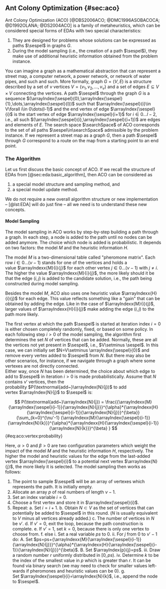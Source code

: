 ## Ant Colony Optimization {#sec:aco}

Ant Colony Optimization (ACO)&nbsp;[@DBS2006ACO; @DMC1996ASOBACOCA; @D1992OLANA; @DS2004ACO] is a family of metaheuristics, which can be considered special forms of EDAs with two special characteristics:

1. They are designed for problems whose solutions can be expressed as paths&nbsp;$\sespel$ in graphs&nbsp;$G$.
2. During the model sampling (i.e., the creation of a path&nbsp;$\sespel$), they make use of additional heuristic information obtained from the problem instance.

You can imagine a graph as a mathematical abstraction that can represent a street map, a computer network, a power network, or network of water pipes, and such and such.
More formally, graph&nbsp;$G=(V,E)$ is a structure described by a set of&nbsp;$\nu$ vertices&nbsp;$V=\{v_1,v_2,\dots,v_{\nu}\}$ and a set of edges&nbsp;$E\subseteq V\times V$ connecting the vertices.
A path&nbsp;$\sespel$ through the graph&nbsp;$G$ is a sequence&nbsp;$(\arrayIndex{\sespel}{0},\arrayIndex{\sespel}{1},\dots,\arrayIndex{\sespel}{l})$ such that&nbsp;$\arrayIndex{\sespel}{i}\in V\forall i\in 0\dots(l-1)$ and the end vertex of edge&nbsp;$\arrayIndex{\sespel}{i}$ is the start vertex of edge&nbsp;$\arrayIndex{\sespel}{i+1}$ for&nbsp;$i\in 0\dots{l-2}$, i.e., all such $(\arrayIndex{\sespel}{i},\arrayIndex{\sespel}{i+1})$ are edges and elements of&nbsp;$E$.
The search space&nbsp;$\searchSpace$ of ACO corresponds to the set of all paths&nbsp;$\sespel\in\searchSpace$ admissible by the problem instance.
If we represent a street map as a graph&nbsp;$G$, then a path&nbsp;$\sespel$ through&nbsp;$G$ correspond to a route on the map from a starting point to an end point.

### The Algorithm

Let us first discuss the basic concept of ACO.
If we recall the structure of EDAs from [@sec:eda:basic_algorithm], then ACO can be considered as

1. a special model structure and sampling method, and
3. a special model update method.

We do not require a new overall algorithm structure or new implementation &ndash; [@lst:EDA] will do just fine &ndash; all we need is to understand these new concepts.

#### Model Sampling

The model sampling in ACO works by step-by-step building a path through a graph.
In each step, a node is added to the path until no nodes can be added anymore.
The choice which node is added is probabilistic.
It depends on two factors: the model&nbsp;$M$ and the heuristic information&nbsp;$H$.

The model&nbsp;$M$ is a two-dimensional table called "pheromone matrix".
Each row&nbsp;$i\in 0\dots(\nu-1)$ stands for one of the vertices and holds a value&nbsp;$\arrayIndexx{M}{i}{j}$ for each other vertex&nbsp;$j\in 0\dots(\nu-1)$ with&nbsp;$j\neq i$.
The higher the value&nbsp;$\arrayIndexx{M}{i}{j}$, the more likely should it be that the edge&nbsp;$(i,j)$ is added to the candidate solution, i.e., the path being constructed during model sampling.

Besides the model&nbsp;$M$, ACO also uses one heuristic value&nbsp;$\arrayIndexx{H}{i}{j}$ for each edge.
This value reflects something like a "gain" that can be obtained by adding the edge.
Like in the case of&nbsp;$\arrayIndexx{M}{i}{j}$, larger values of&nbsp;$\arrayIndexx{H}{i}{j}$ make adding the edge&nbsp;$(i,j)$ to the path more likely.

The first vertex at which the path&nbsp;$\sespel$ is started at iteration index&nbsp;$i=0$ is either chosen completely randomly, fixed, or based on some policy.
In each following step&nbsp;$i>0$ of the model sampling, the algorithm first determines the set&nbsp;$N$ of vertices that can be added.
Normally, these are all the vertices not yet present in&nbsp;$\sespel$, i.e., $V\setminus \sespel$.
In this case, we can initially set $N=V\setminus \arrayIndex{\sespel}{0}$ and remove every vertex added to&nbsp;$\sespel$ from&nbsp;$N$.
But there may also be other scenarios, for instance, if we navigate through a graph where some vertexes are not directly connected.  
Either way, once&nbsp;$N$ has been determined, the choice about which edge to add to&nbsp;$\sespel$ in iteration&nbsp;$i>0$ is made probabilistically.
Assume that&nbsp;$N$ contains&nbsp;$\nu'$ vertices, then the probability&nbsp;$P(\textnormal{add~}\arrayIndex{N}{j})$ to add vertex&nbsp;$\arrayIndex{N}{j}$ to&nbsp;$\sespel$ is:

$$ P(\textnormal{add~}\arrayIndex{N}{j}) = \frac{{\arrayIndexx{M}{\arrayIndex{\sespel}{i-1}}{\arrayIndex{N}{j}}}^{\alpha}*{\arrayIndexx{H}{\arrayIndex{\sespel}{i-1}}{\arrayIndex{N}{j}}}^{\beta}}{\sum_{k=0}^{\nu'-1} {\arrayIndexx{M}{\arrayIndex{\sespel}{i-1}}{\arrayIndex{N}{k}}}^{\alpha}*{\arrayIndexx{H}{\arrayIndex{\sespel}{i-1}}{\arrayIndex{N}{k}}}^{\beta} } $$ {#eq:aco:vertex:probability}

Here, $\alpha>0$ and $\beta>0$ are two configuration parameters which weight the impact of the model&nbsp;$M$ and the heuristic information&nbsp;$H$, respectively.
The higher the model and heuristic values for the edge from the last-added vertex&nbsp;$\arrayIndex{\sespel}{i}$ to a potential next vertex&nbsp;$\arrayIndex{N}{j}$, the more likely it is selected.
The model sampling then works as follows:

1. The point to sample&nbsp;$\sespel$ will be an array of vertexes which represents the path. It is initially empty.
2. Allocate an array&nbsp;$p$ of real numbers of length&nbsp;$\nu-1$. 
3. Set an index variable&nbsp;$i=0$.
4. Choose a first vertex and store it in&nbsp;$\arrayIndex{\sespel}{i}$.
5. Repeat:
    a. Set&nbsp;$i=i+1$.
    b. Obtain $N\subset V$&nbsp;as the set of vertices that can potentially be added to&nbsp;$\sespel$ in this round. ($N$&nbsp;is usually equivalent to&nbsp;$V$ minus all vertices already added.)
    c. The number of vertices in&nbsp;$N$ be&nbsp;$\nu'$.
    d. If&nbsp;$\nu'=0$, exit the loop, because the path construction is complete.
    e. If&nbsp;$\nu'=1$, set $k=0$, because there is only one vertex to choose from.
    f. else
       i. Set a real variable&nbsp;$ps$ to&nbsp;$0$.
       ii. For $j$ from $0$ to $\nu'-1$ do:
           A. Set $ps=ps+{\arrayIndexx{M}{\arrayIndex{\sespel}{i-1}}{\arrayIndex{N}{j}}}^{\alpha}*{\arrayIndexx{H}{\arrayIndex{\sespel}{i-1}}{\arrayIndex{N}{j}}}^{\beta}$.
           B. Set $\arrayIndex{p}{j}=ps$.
       iii. Draw a random number&nbsp;$r$ uniformly distributed in $[0,ps)$.
       iv. Determine $k$&nbsp;to be the index of the smallest value in&nbsp;$p$ which is greater than&nbsp;$r$. It can be found via binary search (we may need to check for smaller values left-wards if pheromones and heuristic values can be&nbsp;0).
    g. Set&nbsp;$\arrayIndex{\sespel}{i}=\arrayIndex{N}{k}$, i.e., append the node to&nbsp;$\sespel$.

